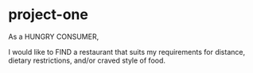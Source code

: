 # project-one

As a HUNGRY CONSUMER,

I would like to FIND a restaurant that suits my requirements for distance, dietary restrictions, and/or craved style of food.
